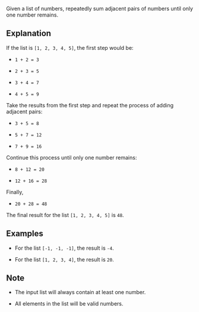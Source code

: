 Given a list of numbers, repeatedly sum adjacent pairs of numbers until only one number remains.

## Explanation

If the list is  `[1, 2, 3, 4, 5]`, the first step would be:

-   `1 + 2 = 3`
    
-   `2 + 3 = 5`
    
-   `3 + 4 = 7`
    
-   `4 + 5 = 9`
    

Take the results from the first step and repeat the process of adding adjacent pairs:

-   `3 + 5 = 8`
    
-   `5 + 7 = 12`
    
-   `7 + 9 = 16`
    

Continue this process until only one number remains:

-   `8 + 12 = 20`
    
-   `12 + 16 = 28`
    

Finally,

-   `20 + 28 = 48`

The final result for the list  `[1, 2, 3, 4, 5]`  is  `48`.

## Examples

-   For the list  `[-1, -1, -1]`, the result is  `-4`.
    
-   For the list  `[1, 2, 3, 4]`, the result is  `20`.
    

## Note

-   The input list will always contain at least one number.
    
-   All elements in the list will be valid numbers.
